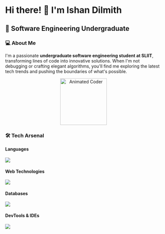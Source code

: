 # Hi there! 👋 I'm Ishan Dilmith

## 🚀 Software Engineering Undergraduate

### 💻 About Me
I'm a passionate **undergraduate software engineering student at SLIIT**, transforming lines of code into innovative solutions. When I'm not debugging or crafting elegant algorithms, you'll find me exploring the latest tech trends and pushing the boundaries of what's possible.

<div align="center">
  <img src="https://raw.githubusercontent.com/7oSkaaa/7oSkaaa/refs/heads/main/Images/about_me.gif" alt="Animated Coder" width="150" />
</div>


### 🛠️ Tech Arsenal

#### Languages
<p align="left">
  <img src="https://skillicons.dev/icons?i=cpp,java,javascript,php" />
</p>

#### Web Technologies
<p align="left">
  <img src="https://skillicons.dev/icons?i=html,css,tailwind,react,nodejs,express" />
</p>

#### Databases
<p align="left">
  <img src="https://skillicons.dev/icons?i=mongodb,mysql" />
</p>

#### DevTools & IDEs
<p align="left">
  <img src="https://skillicons.dev/icons?i=git,github,postman,androidstudio,visualstudio,idea" />
</p>
